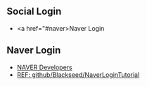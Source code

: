 ## Social Login

- <a href="#naver>Naver Login</a>


## Naver Login

- [NAVER Developers](https://developers.naver.com/main/)
- [REF: github/Blackseed/NaverLoginTutorial](https://github.com/Blackseed/NaverLoginTutorial)






